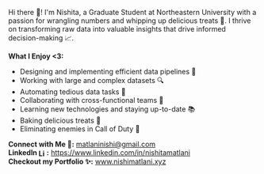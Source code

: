 Hi there 👋! I'm Nishita, a Graduate Student at Northeastern University with a passion for wrangling numbers and whipping up delicious treats 🧁. I thrive on transforming raw data into valuable insights that drive informed decision-making 📈.

**What I Enjoy <3:**

* Designing and implementing efficient data pipelines 🚧  
* Working with large and complex datasets 🔍  
* Automating tedious data tasks 🤖  
* Collaborating with cross-functional teams 🤝  
* Learning new technologies and staying up-to-date 📚  
* Baking delicious treats 🍪  
* Eliminating enemies in Call of Duty 🔫  

**Connect with Me 🔗:** matlaninishi@gmail.com  
**LinkedIn <img src="https://cdn.jsdelivr.net/gh/devicons/devicon/icons/linkedin/linkedin-original.svg" alt="LinkedIn" width="16" style="vertical-align:middle;">:** https://www.linkedin.com/in/nishitamatlani  
**Checkout my Portfolio ✨:** www.nishimatlani.xyz

